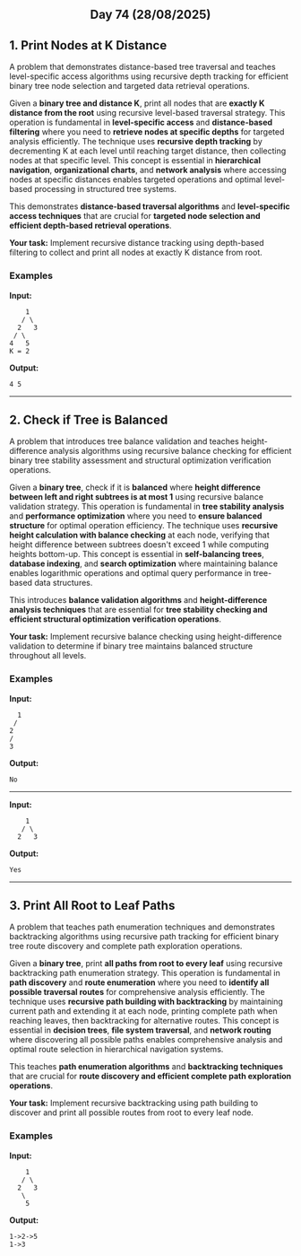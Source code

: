 <h2 align="center">Day 74 (28/08/2025)</h2>

## 1. Print Nodes at K Distance
A problem that demonstrates distance-based tree traversal and teaches level-specific access algorithms using recursive depth tracking for efficient binary tree node selection and targeted data retrieval operations.

Given a **binary tree and distance K**, print all nodes that are **exactly K distance from the root** using recursive level-based traversal strategy. This operation is fundamental in **level-specific access** and **distance-based filtering** where you need to **retrieve nodes at specific depths** for targeted analysis efficiently. The technique uses **recursive depth tracking** by decrementing K at each level until reaching target distance, then collecting nodes at that specific level. This concept is essential in **hierarchical navigation**, **organizational charts**, and **network analysis** where accessing nodes at specific distances enables targeted operations and optimal level-based processing in structured tree systems.

This demonstrates **distance-based traversal algorithms** and **level-specific access techniques** that are crucial for **targeted node selection and efficient depth-based retrieval operations**.

**Your task:** Implement recursive distance tracking using depth-based filtering to collect and print all nodes at exactly K distance from root.

### Examples

**Input:**
```
    1
   / \
  2   3
 / \
4   5
K = 2
```
**Output:**
```
4 5
```

---

## 2. Check if Tree is Balanced
A problem that introduces tree balance validation and teaches height-difference analysis algorithms using recursive balance checking for efficient binary tree stability assessment and structural optimization verification operations.

Given a **binary tree**, check if it is **balanced** where **height difference between left and right subtrees is at most 1** using recursive balance validation strategy. This operation is fundamental in **tree stability analysis** and **performance optimization** where you need to **ensure balanced structure** for optimal operation efficiency. The technique uses **recursive height calculation with balance checking** at each node, verifying that height difference between subtrees doesn't exceed 1 while computing heights bottom-up. This concept is essential in **self-balancing trees**, **database indexing**, and **search optimization** where maintaining balance enables logarithmic operations and optimal query performance in tree-based data structures.

This introduces **balance validation algorithms** and **height-difference analysis techniques** that are essential for **tree stability checking and efficient structural optimization verification operations**.

**Your task:** Implement recursive balance checking using height-difference validation to determine if binary tree maintains balanced structure throughout all levels.

### Examples

**Input:**
```
  1
 /
2
/
3
```
**Output:**
```
No
```

---

**Input:**
```
    1
   / \
  2   3
```
**Output:**
```
Yes
```

---

## 3. Print All Root to Leaf Paths
A problem that teaches path enumeration techniques and demonstrates backtracking algorithms using recursive path tracking for efficient binary tree route discovery and complete path exploration operations.

Given a **binary tree**, print **all paths from root to every leaf** using recursive backtracking path enumeration strategy. This operation is fundamental in **path discovery** and **route enumeration** where you need to **identify all possible traversal routes** for comprehensive analysis efficiently. The technique uses **recursive path building with backtracking** by maintaining current path and extending it at each node, printing complete path when reaching leaves, then backtracking for alternative routes. This concept is essential in **decision trees**, **file system traversal**, and **network routing** where discovering all possible paths enables comprehensive analysis and optimal route selection in hierarchical navigation systems.

This teaches **path enumeration algorithms** and **backtracking techniques** that are crucial for **route discovery and efficient complete path exploration operations**.

**Your task:** Implement recursive backtracking using path building to discover and print all possible routes from root to every leaf node.

### Examples

**Input:**
```
    1
   / \
  2   3
   \
    5
```
**Output:**
```
1->2->5
1->3
```
